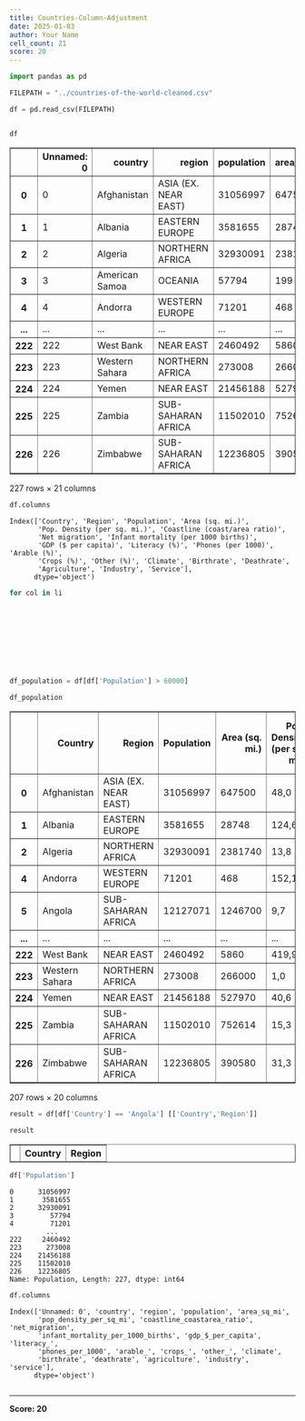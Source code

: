 ```yaml
---
title: Countries-Column-Adjustment
date: 2025-01-03
author: Your Name
cell_count: 21
score: 20
---
```


```python
import pandas as pd
```


```python
FILEPATH = "../countries-of-the-world-cleaned.csv"
```


```python
df = pd.read_csv(FILEPATH)
```


```python

```


```python
df
```




<div>
<style scoped>
    .dataframe tbody tr th:only-of-type {
        vertical-align: middle;
    }

    .dataframe tbody tr th {
        vertical-align: top;
    }

    .dataframe thead th {
        text-align: right;
    }
</style>
<table border="1" class="dataframe">
  <thead>
    <tr style="text-align: right;">
      <th></th>
      <th>Unnamed: 0</th>
      <th>country</th>
      <th>region</th>
      <th>population</th>
      <th>area_sq_mi</th>
      <th>pop_density_per_sq_mi</th>
      <th>coastline_coastarea_ratio</th>
      <th>net_migration</th>
      <th>infant_mortality_per_1000_births</th>
      <th>gdp_$_per_capita</th>
      <th>...</th>
      <th>phones_per_1000</th>
      <th>arable_</th>
      <th>crops_</th>
      <th>other_</th>
      <th>climate</th>
      <th>birthrate</th>
      <th>deathrate</th>
      <th>agriculture</th>
      <th>industry</th>
      <th>service</th>
    </tr>
  </thead>
  <tbody>
    <tr>
      <th>0</th>
      <td>0</td>
      <td>Afghanistan</td>
      <td>ASIA (EX. NEAR EAST)</td>
      <td>31056997</td>
      <td>647500</td>
      <td>48,0</td>
      <td>0,00</td>
      <td>23,06</td>
      <td>163,07</td>
      <td>700.0</td>
      <td>...</td>
      <td>3,2</td>
      <td>12,13</td>
      <td>0,22</td>
      <td>87,65</td>
      <td>1</td>
      <td>46,6</td>
      <td>20,34</td>
      <td>0,38</td>
      <td>0,24</td>
      <td>0,38</td>
    </tr>
    <tr>
      <th>1</th>
      <td>1</td>
      <td>Albania</td>
      <td>EASTERN EUROPE</td>
      <td>3581655</td>
      <td>28748</td>
      <td>124,6</td>
      <td>1,26</td>
      <td>-4,93</td>
      <td>21,52</td>
      <td>4500.0</td>
      <td>...</td>
      <td>71,2</td>
      <td>21,09</td>
      <td>4,42</td>
      <td>74,49</td>
      <td>3</td>
      <td>15,11</td>
      <td>5,22</td>
      <td>0,232</td>
      <td>0,188</td>
      <td>0,579</td>
    </tr>
    <tr>
      <th>2</th>
      <td>2</td>
      <td>Algeria</td>
      <td>NORTHERN AFRICA</td>
      <td>32930091</td>
      <td>2381740</td>
      <td>13,8</td>
      <td>0,04</td>
      <td>-0,39</td>
      <td>31</td>
      <td>6000.0</td>
      <td>...</td>
      <td>78,1</td>
      <td>3,22</td>
      <td>0,25</td>
      <td>96,53</td>
      <td>1</td>
      <td>17,14</td>
      <td>4,61</td>
      <td>0,101</td>
      <td>0,6</td>
      <td>0,298</td>
    </tr>
    <tr>
      <th>3</th>
      <td>3</td>
      <td>American Samoa</td>
      <td>OCEANIA</td>
      <td>57794</td>
      <td>199</td>
      <td>290,4</td>
      <td>58,29</td>
      <td>-20,71</td>
      <td>9,27</td>
      <td>8000.0</td>
      <td>...</td>
      <td>259,5</td>
      <td>10</td>
      <td>15</td>
      <td>75</td>
      <td>2</td>
      <td>22,46</td>
      <td>3,27</td>
      <td>NaN</td>
      <td>NaN</td>
      <td>NaN</td>
    </tr>
    <tr>
      <th>4</th>
      <td>4</td>
      <td>Andorra</td>
      <td>WESTERN EUROPE</td>
      <td>71201</td>
      <td>468</td>
      <td>152,1</td>
      <td>0,00</td>
      <td>6,6</td>
      <td>4,05</td>
      <td>19000.0</td>
      <td>...</td>
      <td>497,2</td>
      <td>2,22</td>
      <td>0</td>
      <td>97,78</td>
      <td>3</td>
      <td>8,71</td>
      <td>6,25</td>
      <td>NaN</td>
      <td>NaN</td>
      <td>NaN</td>
    </tr>
    <tr>
      <th>...</th>
      <td>...</td>
      <td>...</td>
      <td>...</td>
      <td>...</td>
      <td>...</td>
      <td>...</td>
      <td>...</td>
      <td>...</td>
      <td>...</td>
      <td>...</td>
      <td>...</td>
      <td>...</td>
      <td>...</td>
      <td>...</td>
      <td>...</td>
      <td>...</td>
      <td>...</td>
      <td>...</td>
      <td>...</td>
      <td>...</td>
      <td>...</td>
    </tr>
    <tr>
      <th>222</th>
      <td>222</td>
      <td>West Bank</td>
      <td>NEAR EAST</td>
      <td>2460492</td>
      <td>5860</td>
      <td>419,9</td>
      <td>0,00</td>
      <td>2,98</td>
      <td>19,62</td>
      <td>800.0</td>
      <td>...</td>
      <td>145,2</td>
      <td>16,9</td>
      <td>18,97</td>
      <td>64,13</td>
      <td>3</td>
      <td>31,67</td>
      <td>3,92</td>
      <td>0,09</td>
      <td>0,28</td>
      <td>0,63</td>
    </tr>
    <tr>
      <th>223</th>
      <td>223</td>
      <td>Western Sahara</td>
      <td>NORTHERN AFRICA</td>
      <td>273008</td>
      <td>266000</td>
      <td>1,0</td>
      <td>0,42</td>
      <td>NaN</td>
      <td>NaN</td>
      <td>NaN</td>
      <td>...</td>
      <td>NaN</td>
      <td>0,02</td>
      <td>0</td>
      <td>99,98</td>
      <td>1</td>
      <td>NaN</td>
      <td>NaN</td>
      <td>NaN</td>
      <td>NaN</td>
      <td>0,4</td>
    </tr>
    <tr>
      <th>224</th>
      <td>224</td>
      <td>Yemen</td>
      <td>NEAR EAST</td>
      <td>21456188</td>
      <td>527970</td>
      <td>40,6</td>
      <td>0,36</td>
      <td>0</td>
      <td>61,5</td>
      <td>800.0</td>
      <td>...</td>
      <td>37,2</td>
      <td>2,78</td>
      <td>0,24</td>
      <td>96,98</td>
      <td>1</td>
      <td>42,89</td>
      <td>8,3</td>
      <td>0,135</td>
      <td>0,472</td>
      <td>0,393</td>
    </tr>
    <tr>
      <th>225</th>
      <td>225</td>
      <td>Zambia</td>
      <td>SUB-SAHARAN AFRICA</td>
      <td>11502010</td>
      <td>752614</td>
      <td>15,3</td>
      <td>0,00</td>
      <td>0</td>
      <td>88,29</td>
      <td>800.0</td>
      <td>...</td>
      <td>8,2</td>
      <td>7,08</td>
      <td>0,03</td>
      <td>92,9</td>
      <td>2</td>
      <td>41</td>
      <td>19,93</td>
      <td>0,22</td>
      <td>0,29</td>
      <td>0,489</td>
    </tr>
    <tr>
      <th>226</th>
      <td>226</td>
      <td>Zimbabwe</td>
      <td>SUB-SAHARAN AFRICA</td>
      <td>12236805</td>
      <td>390580</td>
      <td>31,3</td>
      <td>0,00</td>
      <td>0</td>
      <td>67,69</td>
      <td>1900.0</td>
      <td>...</td>
      <td>26,8</td>
      <td>8,32</td>
      <td>0,34</td>
      <td>91,34</td>
      <td>2</td>
      <td>28,01</td>
      <td>21,84</td>
      <td>0,179</td>
      <td>0,243</td>
      <td>0,579</td>
    </tr>
  </tbody>
</table>
<p>227 rows × 21 columns</p>
</div>




```python
df.columns 
```




    Index(['Country', 'Region', 'Population', 'Area (sq. mi.)',
           'Pop. Density (per sq. mi.)', 'Coastline (coast/area ratio)',
           'Net migration', 'Infant mortality (per 1000 births)',
           'GDP ($ per capita)', 'Literacy (%)', 'Phones (per 1000)', 'Arable (%)',
           'Crops (%)', 'Other (%)', 'Climate', 'Birthrate', 'Deathrate',
           'Agriculture', 'Industry', 'Service'],
          dtype='object')




```python
for col in li
```


```python

        
```


```python

```


```python

```


```python

```


```python

```


```python

```


```python

```


```python
df_population = df[df['Population'] > 60000]
```


```python
df_population
```




<div>
<style scoped>
    .dataframe tbody tr th:only-of-type {
        vertical-align: middle;
    }

    .dataframe tbody tr th {
        vertical-align: top;
    }

    .dataframe thead th {
        text-align: right;
    }
</style>
<table border="1" class="dataframe">
  <thead>
    <tr style="text-align: right;">
      <th></th>
      <th>Country</th>
      <th>Region</th>
      <th>Population</th>
      <th>Area (sq. mi.)</th>
      <th>Pop. Density (per sq. mi.)</th>
      <th>Coastline (coast/area ratio)</th>
      <th>Net migration</th>
      <th>Infant mortality (per 1000 births)</th>
      <th>GDP ($ per capita)</th>
      <th>Literacy (%)</th>
      <th>Phones (per 1000)</th>
      <th>Arable (%)</th>
      <th>Crops (%)</th>
      <th>Other (%)</th>
      <th>Climate</th>
      <th>Birthrate</th>
      <th>Deathrate</th>
      <th>Agriculture</th>
      <th>Industry</th>
      <th>Service</th>
    </tr>
  </thead>
  <tbody>
    <tr>
      <th>0</th>
      <td>Afghanistan</td>
      <td>ASIA (EX. NEAR EAST)</td>
      <td>31056997</td>
      <td>647500</td>
      <td>48,0</td>
      <td>0,00</td>
      <td>23,06</td>
      <td>163,07</td>
      <td>700.0</td>
      <td>36,0</td>
      <td>3,2</td>
      <td>12,13</td>
      <td>0,22</td>
      <td>87,65</td>
      <td>1</td>
      <td>46,6</td>
      <td>20,34</td>
      <td>0,38</td>
      <td>0,24</td>
      <td>0,38</td>
    </tr>
    <tr>
      <th>1</th>
      <td>Albania</td>
      <td>EASTERN EUROPE</td>
      <td>3581655</td>
      <td>28748</td>
      <td>124,6</td>
      <td>1,26</td>
      <td>-4,93</td>
      <td>21,52</td>
      <td>4500.0</td>
      <td>86,5</td>
      <td>71,2</td>
      <td>21,09</td>
      <td>4,42</td>
      <td>74,49</td>
      <td>3</td>
      <td>15,11</td>
      <td>5,22</td>
      <td>0,232</td>
      <td>0,188</td>
      <td>0,579</td>
    </tr>
    <tr>
      <th>2</th>
      <td>Algeria</td>
      <td>NORTHERN AFRICA</td>
      <td>32930091</td>
      <td>2381740</td>
      <td>13,8</td>
      <td>0,04</td>
      <td>-0,39</td>
      <td>31</td>
      <td>6000.0</td>
      <td>70,0</td>
      <td>78,1</td>
      <td>3,22</td>
      <td>0,25</td>
      <td>96,53</td>
      <td>1</td>
      <td>17,14</td>
      <td>4,61</td>
      <td>0,101</td>
      <td>0,6</td>
      <td>0,298</td>
    </tr>
    <tr>
      <th>4</th>
      <td>Andorra</td>
      <td>WESTERN EUROPE</td>
      <td>71201</td>
      <td>468</td>
      <td>152,1</td>
      <td>0,00</td>
      <td>6,6</td>
      <td>4,05</td>
      <td>19000.0</td>
      <td>100,0</td>
      <td>497,2</td>
      <td>2,22</td>
      <td>0</td>
      <td>97,78</td>
      <td>3</td>
      <td>8,71</td>
      <td>6,25</td>
      <td>NaN</td>
      <td>NaN</td>
      <td>NaN</td>
    </tr>
    <tr>
      <th>5</th>
      <td>Angola</td>
      <td>SUB-SAHARAN AFRICA</td>
      <td>12127071</td>
      <td>1246700</td>
      <td>9,7</td>
      <td>0,13</td>
      <td>0</td>
      <td>191,19</td>
      <td>1900.0</td>
      <td>42,0</td>
      <td>7,8</td>
      <td>2,41</td>
      <td>0,24</td>
      <td>97,35</td>
      <td>NaN</td>
      <td>45,11</td>
      <td>24,2</td>
      <td>0,096</td>
      <td>0,658</td>
      <td>0,246</td>
    </tr>
    <tr>
      <th>...</th>
      <td>...</td>
      <td>...</td>
      <td>...</td>
      <td>...</td>
      <td>...</td>
      <td>...</td>
      <td>...</td>
      <td>...</td>
      <td>...</td>
      <td>...</td>
      <td>...</td>
      <td>...</td>
      <td>...</td>
      <td>...</td>
      <td>...</td>
      <td>...</td>
      <td>...</td>
      <td>...</td>
      <td>...</td>
      <td>...</td>
    </tr>
    <tr>
      <th>222</th>
      <td>West Bank</td>
      <td>NEAR EAST</td>
      <td>2460492</td>
      <td>5860</td>
      <td>419,9</td>
      <td>0,00</td>
      <td>2,98</td>
      <td>19,62</td>
      <td>800.0</td>
      <td>NaN</td>
      <td>145,2</td>
      <td>16,9</td>
      <td>18,97</td>
      <td>64,13</td>
      <td>3</td>
      <td>31,67</td>
      <td>3,92</td>
      <td>0,09</td>
      <td>0,28</td>
      <td>0,63</td>
    </tr>
    <tr>
      <th>223</th>
      <td>Western Sahara</td>
      <td>NORTHERN AFRICA</td>
      <td>273008</td>
      <td>266000</td>
      <td>1,0</td>
      <td>0,42</td>
      <td>NaN</td>
      <td>NaN</td>
      <td>NaN</td>
      <td>NaN</td>
      <td>NaN</td>
      <td>0,02</td>
      <td>0</td>
      <td>99,98</td>
      <td>1</td>
      <td>NaN</td>
      <td>NaN</td>
      <td>NaN</td>
      <td>NaN</td>
      <td>0,4</td>
    </tr>
    <tr>
      <th>224</th>
      <td>Yemen</td>
      <td>NEAR EAST</td>
      <td>21456188</td>
      <td>527970</td>
      <td>40,6</td>
      <td>0,36</td>
      <td>0</td>
      <td>61,5</td>
      <td>800.0</td>
      <td>50,2</td>
      <td>37,2</td>
      <td>2,78</td>
      <td>0,24</td>
      <td>96,98</td>
      <td>1</td>
      <td>42,89</td>
      <td>8,3</td>
      <td>0,135</td>
      <td>0,472</td>
      <td>0,393</td>
    </tr>
    <tr>
      <th>225</th>
      <td>Zambia</td>
      <td>SUB-SAHARAN AFRICA</td>
      <td>11502010</td>
      <td>752614</td>
      <td>15,3</td>
      <td>0,00</td>
      <td>0</td>
      <td>88,29</td>
      <td>800.0</td>
      <td>80,6</td>
      <td>8,2</td>
      <td>7,08</td>
      <td>0,03</td>
      <td>92,9</td>
      <td>2</td>
      <td>41</td>
      <td>19,93</td>
      <td>0,22</td>
      <td>0,29</td>
      <td>0,489</td>
    </tr>
    <tr>
      <th>226</th>
      <td>Zimbabwe</td>
      <td>SUB-SAHARAN AFRICA</td>
      <td>12236805</td>
      <td>390580</td>
      <td>31,3</td>
      <td>0,00</td>
      <td>0</td>
      <td>67,69</td>
      <td>1900.0</td>
      <td>90,7</td>
      <td>26,8</td>
      <td>8,32</td>
      <td>0,34</td>
      <td>91,34</td>
      <td>2</td>
      <td>28,01</td>
      <td>21,84</td>
      <td>0,179</td>
      <td>0,243</td>
      <td>0,579</td>
    </tr>
  </tbody>
</table>
<p>207 rows × 20 columns</p>
</div>




```python
result = df[df['Country'] == 'Angola'] [['Country','Region']]
```


```python
result
```




<div>
<style scoped>
    .dataframe tbody tr th:only-of-type {
        vertical-align: middle;
    }

    .dataframe tbody tr th {
        vertical-align: top;
    }

    .dataframe thead th {
        text-align: right;
    }
</style>
<table border="1" class="dataframe">
  <thead>
    <tr style="text-align: right;">
      <th></th>
      <th>Country</th>
      <th>Region</th>
    </tr>
  </thead>
  <tbody>
  </tbody>
</table>
</div>




```python
df['Population']
```




    0      31056997
    1       3581655
    2      32930091
    3         57794
    4         71201
             ...   
    222     2460492
    223      273008
    224    21456188
    225    11502010
    226    12236805
    Name: Population, Length: 227, dtype: int64




```python
df.columns

```




    Index(['Unnamed: 0', 'country', 'region', 'population', 'area_sq_mi',
           'pop_density_per_sq_mi', 'coastline_coastarea_ratio', 'net_migration',
           'infant_mortality_per_1000_births', 'gdp_$_per_capita', 'literacy_',
           'phones_per_1000', 'arable_', 'crops_', 'other_', 'climate',
           'birthrate', 'deathrate', 'agriculture', 'industry', 'service'],
          dtype='object')




```python

```


---
**Score: 20**
